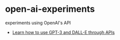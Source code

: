 # open-ai-experiments
experiments using OpenAI's API

- [Learn how to use GPT-3 and DALL-E through APIs](https://youtu.be/jz0CoTlt7zY)

